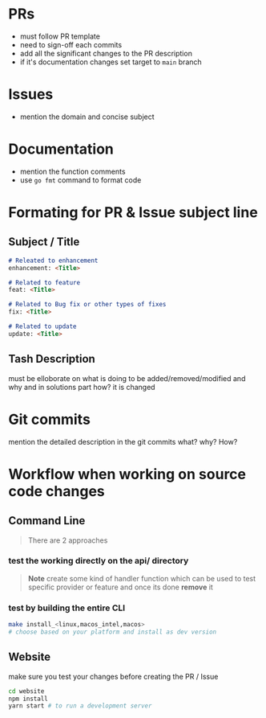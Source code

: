 # PRs
- must follow PR template
- need to sign-off each commits
- add all the significant changes to the PR description
- if it's documentation changes set target to `main` branch

# Issues
- mention the domain and concise subject

# Documentation
- mention the function comments
- use `go fmt` command to format code

# Formating for PR & Issue subject line

## Subject / Title

```markdown
# Releated to enhancement
enhancement: <Title>

# Related to feature
feat: <Title>

# Related to Bug fix or other types of fixes
fix: <Title>

# Related to update
update: <Title>
```

## Tash Description
must be elloborate on what is doing to be added/removed/modified and why
and in solutions part how? it is changed

# Git commits

mention the detailed description in the git commits
what? why? How?

# Workflow when working on source code changes
## Command Line

> There are 2 approaches

### test the working directly on the api/ directory

> **Note**
create some kind of handler function which can be used to test specific provider or feature
and once its done **remove** it

### test by building the entire CLI
```bash
make install_<linux,macos_intel,macos>
# choose based on your platform and install as dev version
```

## Website
make sure you test your changes before creating the PR / Issue
```bash
cd website
npm install
yarn start # to run a development server
```